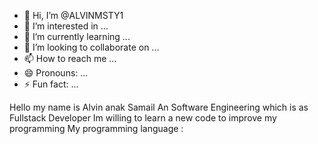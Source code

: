 - 👋 Hi, I’m @ALVINMSTY1
- 👀 I’m interested in ...
- 🌱 I’m currently learning ...
- 💞️ I’m looking to collaborate on ...
- 📫 How to reach me ...
- 😄 Pronouns: ...
- ⚡ Fun fact: ...

<!---
ALVINMSTY1/ALVINMSTY1 is a ✨ special ✨ repository because its `README.md` (this file) appears on your GitHub profile.
You can click the Preview link to take a look at your changes.
--->

Hello my name is Alvin anak Samail
An Software Engineering which is as Fullstack Developer
Im willing to learn a new code to improve my programming
My programming language :
<!-- HTML -->
<!-- CSS -->
<!-- PHP -->
<!-- DJANGO -->
<!-- JAVASCRIPT -->
